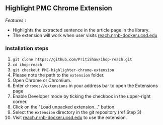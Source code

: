 ## Highlight PMC Chrome Extension

*Features* : 
- Highlights the extracted sentence in the article page in the library.
- The extension will work when user visits [reach.nrnb-docker.ucsd.edu](reach.nrnb-docker.ucsd.edu)    

### Installation steps

1. `git clone https://github.com/PritiShaw/ihop-reach.git`
2. `cd ihop-reach`
3. `git checkout PMC-highlighter-chrome-extension`
4. Please note the path to the `extension` folder.
5. Open Chrome or Chromium.
6. Enter `chrome://extensions` in your address bar to open the Extensions page
7. Enable Developer mode by ticking the checkbox in the upper-right corner.
8. Click on the "Load unpacked extension..." button.
9. Select the `extension` directory in the git repository (ref Step 3)
10. Visit [reach.nrnb-docker.ucsd.edu](reach.nrnb-docker.ucsd.edu) to use the extension.

